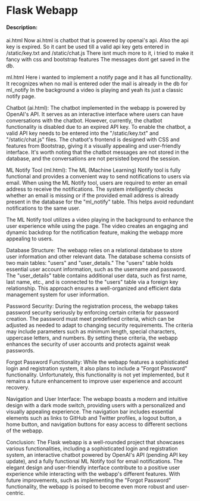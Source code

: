 # Flask Webapp
#### Description:


ai.html
Now ai.html is chatbot that is powered by openai's api.
Also the api key is expired.
So it cant be used till a valid api key gets entered in /static/key.txt and /static/chat.js
There isnt much more to it, i tried to make it fancy with css and bootstrap features
The messages dont get saved in the db.

ml.html
Here i wanted to implement a notify page and it has all functionality.
It recognizes when no mail is entered oder the mail is already in the db for ml_notify
In the background a video is playing and yeah its just a classic notify page.

Chatbot (ai.html):
The chatbot implemented in the webapp is powered by OpenAI's API. It serves as an interactive interface where users can have conversations with the chatbot. However, currently, the chatbot functionality is disabled due to an expired API key. To enable the chatbot, a valid API key needs to be entered into the "/static/key.txt" and "/static/chat.js" files. The chatbot's frontend is designed with CSS and features from Bootstrap, giving it a visually appealing and user-friendly interface. It's worth noting that the chatbot messages are not stored in the database, and the conversations are not persisted beyond the session.

ML Notify Tool (ml.html):
The ML (Machine Learning) Notify tool is fully functional and provides a convenient way to send notifications to users via email. When using the ML Notify tool, users are required to enter an email address to receive the notifications. The system intelligently checks whether an email is missing or if the provided email address is already present in the database for the "ml_notify" table. This helps avoid redundant notifications to the same user.

The ML Notify tool utilizes a video playing in the background to enhance the user experience while using the page. The video creates an engaging and dynamic backdrop for the notification feature, making the webapp more appealing to users.

Database Structure:
The webapp relies on a relational database to store user information and other relevant data. The database schema consists of two main tables: "users" and "user_details." The "users" table holds essential user account information, such as the username and password. The "user_details" table contains additional user data, such as first name, last name, etc., and is connected to the "users" table via a foreign key relationship. This approach ensures a well-organized and efficient data management system for user information.

Password Security:
During the registration process, the webapp takes password security seriously by enforcing certain criteria for password creation. The password must meet predefined criteria, which can be adjusted as needed to adapt to changing security requirements. The criteria may include parameters such as minimum length, special characters, uppercase letters, and numbers. By setting these criteria, the webapp enhances the security of user accounts and protects against weak passwords.

Forgot Password Functionality:
While the webapp features a sophisticated login and registration system, it also plans to include a "Forgot Password" functionality. Unfortunately, this functionality is not yet implemented, but it remains a future enhancement to improve user experience and account recovery.

Navigation and User Interface:
The webapp boasts a modern and intuitive design with a dark mode switch, providing users with a personalized and visually appealing experience. The navigation bar includes essential elements such as links to GitHub and Twitter profiles, a logout button, a home button, and navigation buttons for easy access to different sections of the webapp.

Conclusion:
The Flask webapp is a well-rounded project that showcases various functionalities, including a sophisticated login and registration system, an interactive chatbot powered by OpenAI's API (pending API key update), and a fully functional ML Notify tool for email notifications. The elegant design and user-friendly interface contribute to a positive user experience while interacting with the webapp's different features. With future improvements, such as implementing the "Forgot Password" functionality, the webapp is poised to become even more robust and user-centric.
